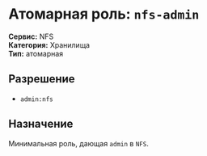 # Атомарная роль: `nfs-admin`

**Сервис:** NFS  
**Категория:** Хранилища  
**Тип:** атомарная

## Разрешение
- `admin:nfs`

## Назначение
Минимальная роль, дающая `admin` в `NFS`.
